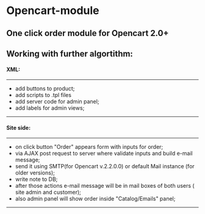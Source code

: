 # Opencart-module

## One click order module for Opencart 2.0+

Working with further algortithm:
---
#### XML:
---
* add buttons to product;
* add scripts to .tpl files
* add server code for admin panel;
* add labels for admin views;
---
#### Site side:
---
* on click button "Order" appears form with inputs for order;
* via AJAX post request to server where validate inputs and build e-mail message;
* send it using SMTP(for Opencart v.2.2.0.0) or  default Mail instance (for older versions);
* write note to DB;
* after those actions e-mail message will be in mail boxes of both users ( site admin and customer);
* also admin panel will show order inside "Catalog/Emails" panel;
---
